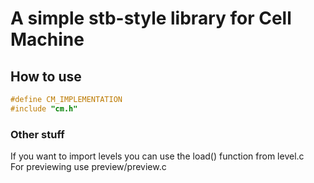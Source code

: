# A simple stb-style library for Cell Machine

## How to use
```c
#define CM_IMPLEMENTATION
#include "cm.h"
```

### Other stuff
If you want to import levels you can use the load() function from level.c<br>
For previewing use preview/preview.c